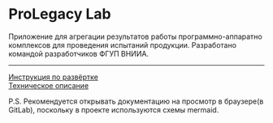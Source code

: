 # ProLegacy Lab
Приложение для агрегации результатов работы программно-аппаратно комплексов для проведения испытаний продукции.
Разработано командой разработчиков ФГУП ВНИИА.

---

[Инструкция по развёртке](DEPLOYMENT.md)  
[Техническое описание](TECHDESCRIPTION.md)  



P.S. Рекомендуется открывать документацию на просмотр в браузере(в GitLab), поскольку в проекте используются схемы mermaid.